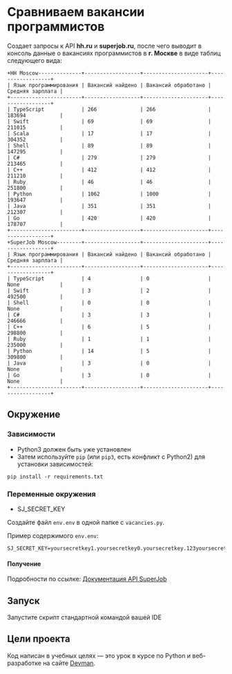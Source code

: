 # Сравниваем вакансии программистов

Создает запросы к API **hh.ru** и **superjob.ru**, после чего выводит в консоль данные о вакансиях программистов в **г. Москве** в виде таблиц следующего вида:
```
+HH Moscow--------------+------------------+---------------------+------------------+
| Язык программирования | Вакансий найдено | Вакансий обработано | Средняя зарплата |
+-----------------------+------------------+---------------------+------------------+
| TypeScript            | 266              | 266                 | 183694           |
| Swift                 | 69               | 69                  | 211015           |
| Scala                 | 17               | 17                  | 304352           |
| Shell                 | 89               | 89                  | 147295           |
| C#                    | 279              | 279                 | 213465           |
| C++                   | 412              | 412                 | 211210           |
| Ruby                  | 46               | 46                  | 251800           |
| Python                | 1062             | 1000                | 193647           |
| Java                  | 351              | 351                 | 212307           |
| Go                    | 420              | 420                 | 178707           |
+-----------------------+------------------+---------------------+------------------+
+SuperJob Moscow--------+------------------+---------------------+------------------+
| Язык программирования | Вакансий найдено | Вакансий обработано | Средняя зарплата |
+-----------------------+------------------+---------------------+------------------+
| TypeScript            | 4                | 0                   | None             |
| Swift                 | 3                | 2                   | 492500           |
| Shell                 | 0                | 0                   | None             |
| C#                    | 3                | 3                   | 246666           |
| C++                   | 6                | 5                   | 298800           |
| Ruby                  | 1                | 1                   | 235000           |
| Python                | 14               | 5                   | 309800           |
| Java                  | 3                | 0                   | None             |
| Go                    | 3                | 0                   | None             |
+-----------------------+------------------+---------------------+------------------+
```

## Окружение

### Зависимости

- Python3 должен быть уже установлен
- Затем используйте `pip` (или `pip3`, есть конфликт с Python2) для установки зависимостей:
```pycon
pip install -r requirements.txt
```

### Переменные окружения

- SJ_SECRET_KEY

Создайте файл `env.env` в одной папке с `vacancies.py`.

Пример содержимого `env.env`:
```
SJ_SECRET_KEY=yoursecretkey1.yoursecretkey0.yoursecretkey.123yoursecretkey.4yoursecretkey
```
#### Получение
Подробности по ссылке: [Документация API SuperJob](https://api.superjob.ru/)

## Запуск

Запустите скрипт стандартной командой вашей IDE

## Цели проекта

Код написан в учебных целях — это урок в курсе по Python и веб-разработке на сайте [Devman](https://dvmn.org).

